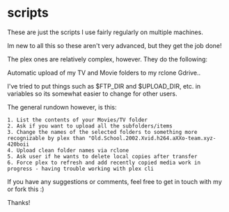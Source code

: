 # scripts

These are just the scripts I use fairly regularly on multiple machines.

Im new to all this so these aren't very advanced, but they get the job done!

The plex ones are relatively complex, however. They do the following:

Automatic upload of my TV and Movie folders to my rclone Gdrive..

I've tried to put things such as $FTP_DIR and $UPLOAD_DIR, etc. in variables so its somewhat easier to change for other users.

The general rundown however, is this:

    1. List the contents of your Movies/TV folder
    2. Ask if you want to upload all the subfolders/items
    3. Change the names of the selected folders to something more recognizable by plex than "Old.School.2002.Xvid.h264.aXXo-team.xyz-420boii
    4. Upload clean folder names via rclone
    5. Ask user if he wants to delete local copies after transfer
    6. Force plex to refresh and add recently copied media work in progress - having trouble working with plex cli

If you have any suggestions or comments, feel free to get in touch with my or fork this :)

Thanks!


